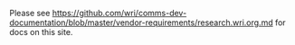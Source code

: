Please see https://github.com/wri/comms-dev-documentation/blob/master/vendor-requirements/research.wri.org.md for docs on this site.

